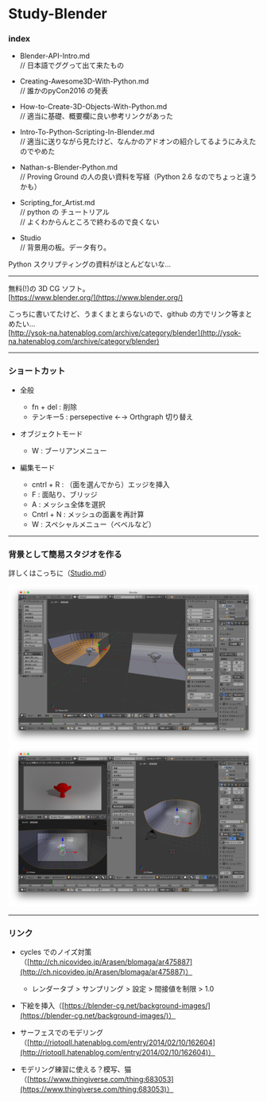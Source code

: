 # Study-Blender  



### index  

- Blender-API-Intro.md  
  // 日本語でググって出て来たもの  

- Creating-Awesome3D-With-Python.md  
  // 誰かのpyCon2016 の発表  

- How-to-Create-3D-Objects-With-Python.md  
  // 適当に基礎、概要欄に良い参考リンクがあった  

- Intro-To-Python-Scripting-In-Blender.md  
  // 適当に送りながら見たけど、なんかのアドオンの紹介してるようにみえたのでやめた  

- Nathan-s-Blender-Python.md  
  // Proving Ground の人の良い資料を写経（Python 2.6 なのでちょっと違うかも）  

- Scripting_for_Artist.md  
  // python の チュートリアル  
  // よくわからんところで終わるので良くない  

- Studio  
  // 背景用の板。データ有り。  



Python スクリプティングの資料がほとんどないな...


---  

無料(!)の 3D CG ソフト。  
[https://www.blender.org/](https://www.blender.org/)  


こっちに書いてたけど、うまくまとまらないので、github の方でリンク等まとめたい...  
[http://ysok-na.hatenablog.com/archive/category/blender](http://ysok-na.hatenablog.com/archive/category/blender)  


---  

### ショートカット  

- 全般  
  - fn + del : 削除  
  - テンキー5 : persepective ←→ Orthgraph 切り替え

- オブジェクトモード  
  - W : ブーリアンメニュー  

- 編集モード
  - cntrl + R : （面を選んでから）エッジを挿入  
  - F : 面貼り、ブリッジ  
  - A : メッシュ全体を選択  
  - Cntrl + N : メッシュの面裏を再計算   
  - W : スペシャルメニュー（ベベルなど）  


---  

### 背景として簡易スタジオを作る  

詳しくはこっちに（[Studio.md](https://github.com/naysok/Study-Blender/blob/master/Studio/Studio.md)）  

![photo](Studio/photo/Studio-02.png)  
![photo](Studio/photo/Studio-01.png)  

---  

### リンク  

- cycles でのノイズ対策（[http://ch.nicovideo.jp/Arasen/blomaga/ar475887](http://ch.nicovideo.jp/Arasen/blomaga/ar475887)）  
  - レンダータブ > サンプリング > 設定 > 間接値を制限 > 1.0  

- 下絵を挿入（[https://blender-cg.net/background-images/](https://blender-cg.net/background-images/)）  

- サーフェスでのモデリング（[http://riotoqll.hatenablog.com/entry/2014/02/10/162604](http://riotoqll.hatenablog.com/entry/2014/02/10/162604)）  

- モデリング練習に使える？模写、猫（[https://www.thingiverse.com/thing:683053](https://www.thingiverse.com/thing:683053)）  